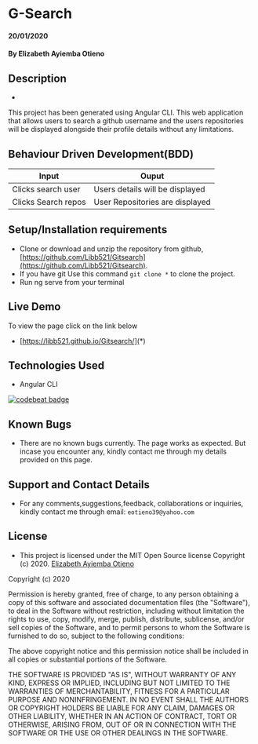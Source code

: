 # G-Search
#### 20/01/2020
#### By **Elizabeth Ayiemba Otieno**

## Description
- 
This project has been generated using Angular CLI. This web application that allows users to search a github username and the users repositories will be displayed alongside their profile details without any limitations.

## Behaviour Driven Development(BDD)


| Input                        | Ouput                                                                                            |
|--------------------------    |----------------------------------------------------------------------------------------------    |
| Clicks search user    | Users details will be displayed                  |
| Clicks Search repos         | User Repositories are displayed             |


## Setup/Installation requirements


- Clone  or download and unzip the repository from github, [https://github.com/Libb521/Gitsearch](https://github.com/Libb521/Gitsearch).
- If you have git Use this command `git clone *` to clone the project.
- Run ng serve from your terminal

## Live Demo
To view the page click on the link below
* [https://libb521.github.io/Gitsearch/](*)




## Technologies Used
- Angular CLI

[![codebeat badge](https://codebeat.co/badges/5cfc5cda-ef10-48e1-a2e6-0155fded4f54)](https://codebeat.co/projects/github-com-libb521-gitsearch-master)

## Known Bugs
- There are no known bugs currently. The page works as expected. But incase you encounter any, kindly contact me through my details provided on this page.

## Support and Contact Details
- For any comments,suggestions,feedback, collaborations or inquiries, kindly contact me through email: `eotieno39@yahoo.com`


## License
- This project is licensed under the MIT Open Source license Copyright (c) 2020. [Elizabeth Ayiemba Otieno](https://github.com/Libb521/Gitsearch.github.io)


Copyright (c) 2020

Permission is hereby granted, free of charge, to any person obtaining a copy of this software and associated documentation files (the "Software"), to deal in the Software without restriction, including without limitation the rights to use, copy, modify, merge, publish, distribute, sublicense, and/or sell copies of the Software, and to permit persons to whom the Software is furnished to do so, subject to the following conditions:

The above copyright notice and this permission notice shall be included in all copies or substantial portions of the Software.

THE SOFTWARE IS PROVIDED "AS IS", WITHOUT WARRANTY OF ANY KIND, EXPRESS OR IMPLIED, INCLUDING BUT NOT LIMITED TO THE WARRANTIES OF MERCHANTABILITY, FITNESS FOR A PARTICULAR PURPOSE AND NONINFRINGEMENT. IN NO EVENT SHALL THE AUTHORS OR COPYRIGHT HOLDERS BE LIABLE FOR ANY CLAIM, DAMAGES OR OTHER LIABILITY, WHETHER IN AN ACTION OF CONTRACT, TORT OR OTHERWISE, ARISING FROM, OUT OF OR IN CONNECTION WITH THE SOFTWARE OR THE USE OR OTHER DEALINGS IN THE SOFTWARE.
